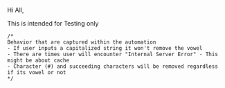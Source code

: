 Hi All,

This is intended for Testing only

	/*
	Behavior that are captured within the automation
	- If user inputs a capitalized string it won't remove the vowel
	- There are times user will encounter "Internal Server Error" - This might be about cache
	- Character (#) and succeeding characters will be removed regardless if its vowel or not
	*/
